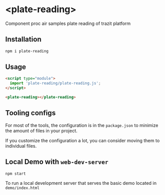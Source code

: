 # \<plate-reading>
Component proc air samples plate reading of trazit platform

## Installation

```bash
npm i plate-reading
```

## Usage

```html
<script type="module">
  import 'plate-reading/plate-reading.js';
</script>

<plate-reading></plate-reading>
```



## Tooling configs

For most of the tools, the configuration is in the `package.json` to minimize the amount of files in your project.

If you customize the configuration a lot, you can consider moving them to individual files.

## Local Demo with `web-dev-server`

```bash
npm start
```

To run a local development server that serves the basic demo located in `demo/index.html`
